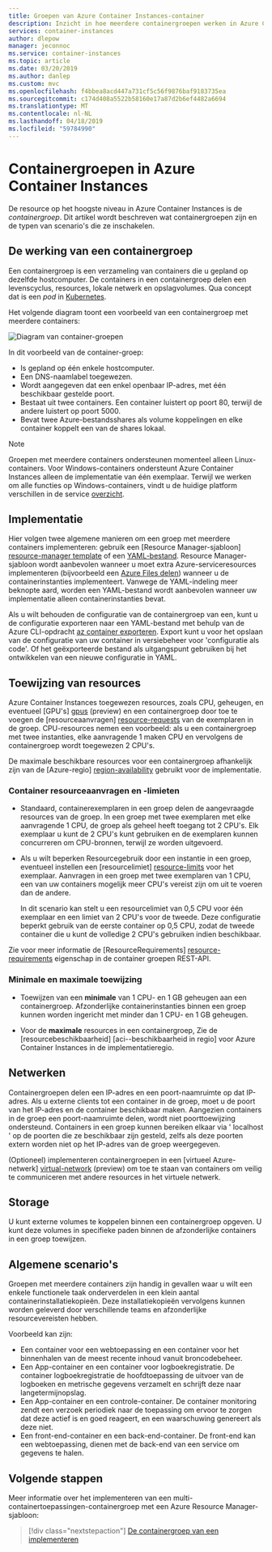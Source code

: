 ```yaml
---
title: Groepen van Azure Container Instances-container
description: Inzicht in hoe meerdere containergroepen werken in Azure Container Instances
services: container-instances
author: dlepow
manager: jeconnoc
ms.service: container-instances
ms.topic: article
ms.date: 03/20/2019
ms.author: danlep
ms.custom: mvc
ms.openlocfilehash: f4bbea8acd447a731cf5c56f9876baf9183735ea
ms.sourcegitcommit: c174d408a5522b58160e17a87d2b6ef4482a6694
ms.translationtype: MT
ms.contentlocale: nl-NL
ms.lasthandoff: 04/18/2019
ms.locfileid: "59784990"
---
```

# <a name="container-groups-in-azure-container-instances"></a>Containergroepen in Azure Container Instances

De resource op het hoogste niveau in Azure Container Instances is de *containergroep*. Dit artikel wordt beschreven wat containergroepen zijn en de typen van scenario's die ze inschakelen.

## <a name="how-a-container-group-works"></a>De werking van een containergroep

Een containergroep is een verzameling van containers die u gepland op dezelfde hostcomputer. De containers in een containergroep delen een levenscyclus, resources, lokale netwerk en opslagvolumes. Qua concept dat is een *pod* in [Kubernetes][kubernetes-pod].

Het volgende diagram toont een voorbeeld van een containergroep met meerdere containers:

![Diagram van container-groepen][container-groups-example]

In dit voorbeeld van de container-groep:

* Is gepland op één enkele hostcomputer.
* Een DNS-naamlabel toegewezen.
* Wordt aangegeven dat een enkel openbaar IP-adres, met één beschikbaar gestelde poort.
* Bestaat uit twee containers. Een container luistert op poort 80, terwijl de andere luistert op poort 5000.
* Bevat twee Azure-bestandsshares als volume koppelingen en elke container koppelt een van de shares lokaal.

> [!NOTE]
> Groepen met meerdere containers ondersteunen momenteel alleen Linux-containers. Voor Windows-containers ondersteunt Azure Container Instances alleen de implementatie van één exemplaar. Terwijl we werken om alle functies op Windows-containers, vindt u de huidige platform verschillen in de service [overzicht](container-instances-overview.md#linux-and-windows-containers).

## <a name="deployment"></a>Implementatie

Hier volgen twee algemene manieren om een groep met meerdere containers implementeren: gebruik een [Resource Manager-sjabloon] [ resource-manager template] of een [YAML-bestand][yaml-file]. Resource Manager-sjabloon wordt aanbevolen wanneer u moet extra Azure-serviceresources implementeren (bijvoorbeeld een [Azure Files delen][azure-files]) wanneer u de containerinstanties implementeert. Vanwege de YAML-indeling meer beknopte aard, worden een YAML-bestand wordt aanbevolen wanneer uw implementatie alleen containerinstanties bevat.

Als u wilt behouden de configuratie van de containergroep van een, kunt u de configuratie exporteren naar een YAML-bestand met behulp van de Azure CLI-opdracht [az container exporteren][az-container-export]. Export kunt u voor het opslaan van de configuratie van uw container in versiebeheer voor 'configuratie als code'. Of het geëxporteerde bestand als uitgangspunt gebruiken bij het ontwikkelen van een nieuwe configuratie in YAML.

## <a name="resource-allocation"></a>Toewijzing van resources

Azure Container Instances toegewezen resources, zoals CPU, geheugen, en eventueel [GPU's] [ gpus] (preview) en een containergroep door toe te voegen de [resourceaanvragen] [ resource-requests] van de exemplaren in de groep. CPU-resources nemen een voorbeeld: als u een containergroep met twee instanties, elke aanvragende 1 maken CPU en vervolgens de containergroep wordt toegewezen 2 CPU's.

De maximale beschikbare resources voor een containergroep afhankelijk zijn van de [Azure-regio] [ region-availability] gebruikt voor de implementatie.

### <a name="container-resource-requests-and-limits"></a>Container resourceaanvragen en -limieten

* Standaard, containerexemplaren in een groep delen de aangevraagde resources van de groep. In een groep met twee exemplaren met elke aanvragende 1 CPU, de groep als geheel heeft toegang tot 2 CPU's. Elk exemplaar u kunt de 2 CPU's kunt gebruiken en de exemplaren kunnen concurreren om CPU-bronnen, terwijl ze worden uitgevoerd.

* Als u wilt beperken Resourcegebruik door een instantie in een groep, eventueel instellen een [resourcelimiet] [ resource-limits] voor het exemplaar. Aanvragen in een groep met twee exemplaren van 1 CPU, een van uw containers mogelijk meer CPU's vereist zijn om uit te voeren dan de andere.

  In dit scenario kan stelt u een resourcelimiet van 0,5 CPU voor één exemplaar en een limiet van 2 CPU's voor de tweede. Deze configuratie beperkt gebruik van de eerste container op 0,5 CPU, zodat de tweede container die u kunt de volledige 2 CPU's gebruiken indien beschikbaar.

Zie voor meer informatie de [ResourceRequirements] [ resource-requirements] eigenschap in de container groepen REST-API.

### <a name="minimum-and-maximum-allocation"></a>Minimale en maximale toewijzing

* Toewijzen van een **minimale** van 1 CPU- en 1 GB geheugen aan een containergroep. Afzonderlijke containerinstanties binnen een groep kunnen worden ingericht met minder dan 1 CPU- en 1 GB geheugen. 

* Voor de **maximale** resources in een containergroep, Zie de [resourcebeschikbaarheid] [aci--beschikbaarheid in regio] voor Azure Container Instances in de implementatieregio.

## <a name="networking"></a>Netwerken

Containergroepen delen een IP-adres en een poort-naamruimte op dat IP-adres. Als u externe clients tot een container in de groep, moet u de poort van het IP-adres en de container beschikbaar maken. Aangezien containers in de groep een poort-naamruimte delen, wordt niet poorttoewijzing ondersteund. Containers in een groep kunnen bereiken elkaar via ' localhost ' op de poorten die ze beschikbaar zijn gesteld, zelfs als deze poorten extern worden niet op het IP-adres van de groep weergegeven.

(Optioneel) implementeren containergroepen in een [virtueel Azure-netwerk] [ virtual-network] (preview) om toe te staan van containers om veilig te communiceren met andere resources in het virtuele netwerk.

## <a name="storage"></a>Storage

U kunt externe volumes te koppelen binnen een containergroep opgeven. U kunt deze volumes in specifieke paden binnen de afzonderlijke containers in een groep toewijzen.

## <a name="common-scenarios"></a>Algemene scenario's

Groepen met meerdere containers zijn handig in gevallen waar u wilt een enkele functionele taak onderverdelen in een klein aantal containerinstallatiekopieën. Deze installatiekopieën vervolgens kunnen worden geleverd door verschillende teams en afzonderlijke resourcevereisten hebben.

Voorbeeld kan zijn:

* Een container voor een webtoepassing en een container voor het binnenhalen van de meest recente inhoud vanuit broncodebeheer.
* Een App-container en een container voor logboekregistratie. De container logboekregistratie de hoofdtoepassing de uitvoer van de logboeken en metrische gegevens verzamelt en schrijft deze naar langetermijnopslag.
* Een App-container en een controle-container. De container monitoring zendt een verzoek periodiek naar de toepassing om ervoor te zorgen dat deze actief is en goed reageert, en een waarschuwing genereert als deze niet.
* Een front-end-container en een back-end-container. De front-end kan een webtoepassing, dienen met de back-end van een service om gegevens te halen. 

## <a name="next-steps"></a>Volgende stappen

Meer informatie over het implementeren van een multi-containertoepassingen-containergroep met een Azure Resource Manager-sjabloon:

> [!div class="nextstepaction"]
> [De containergroep van een implementeren][resource-manager template]

<!-- IMAGES -->
[container-groups-example]: ./media/container-instances-container-groups/container-groups-example.png

<!-- LINKS - External -->
[dcos-pod]: https://dcos.io/docs/1.10/deploying-services/pods/
[kubernetes-pod]: https://kubernetes.io/docs/concepts/workloads/pods/pod/

<!-- LINKS - Internal -->
[resource-manager template]: container-instances-multi-container-group.md
[yaml-file]: container-instances-multi-container-yaml.md
[region-availability]: container-instances-region-availability.md
[resource-requests]: /rest/api/container-instances/containergroups/createorupdate#resourcerequests
[resource-limits]: /rest/api/container-instances/containergroups/createorupdate#resourcelimits
[resource-requirements]: /rest/api/container-instances/containergroups/createorupdate#resourcerequirements
[azure-files]: container-instances-volume-azure-files.md
[virtual-network]: container-instances-vnet.md
[gpus]: container-instances-gpu.md
[az-container-export]: /cli/azure/container#az-container-export
